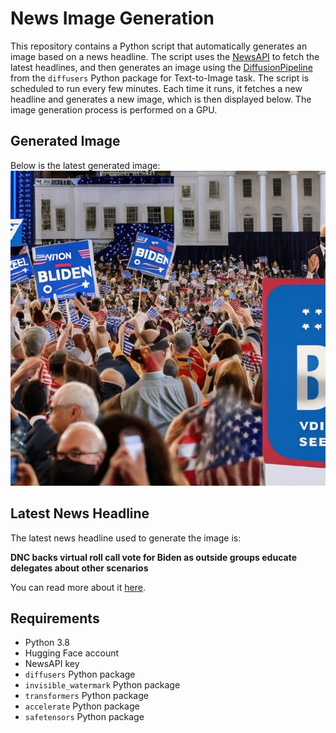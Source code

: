 # News Image Generation
This repository contains a Python script that automatically generates an image based on a news headline. The script uses the [NewsAPI](https://newsapi.org/) to fetch the latest headlines, and then generates an image using the [DiffusionPipeline](https://github.com/huggingface/diffusers) from the `diffusers` Python package for Text-to-Image task.
The script is scheduled to run every few minutes. Each time it runs, it fetches a new headline and generates a new image, which is then displayed below. The image generation process is performed on a GPU.

## Generated Image
Below is the latest generated image:
![Generated Image](image.png)

## Latest News Headline
The latest news headline used to generate the image is:

**DNC backs virtual roll call vote for Biden as outside groups educate delegates about other scenarios**

You can read more about it [here](https://news.google.com/rss/articles/CBMicGh0dHBzOi8vd3d3LmNic25ld3MuY29tL25ld3MvYmlkZW4tbm9taW5hdGlvbi1yb2xsLWNhbGwtYXVndXN0LW91dHNpZGUtZ3JvdXBzLWVkdWNhdGUtZGVsZWdhdGVzLW90aGVyLXNjZW5hcmlvcy_SAXRodHRwczovL3d3dy5jYnNuZXdzLmNvbS9hbXAvbmV3cy9iaWRlbi1ub21pbmF0aW9uLXJvbGwtY2FsbC1hdWd1c3Qtb3V0c2lkZS1ncm91cHMtZWR1Y2F0ZS1kZWxlZ2F0ZXMtb3RoZXItc2NlbmFyaW9zLw?oc=5).

## Requirements
- Python 3.8
- Hugging Face account
- NewsAPI key
- `diffusers` Python package
- `invisible_watermark` Python package
- `transformers` Python package
- `accelerate` Python package
- `safetensors` Python package
